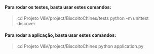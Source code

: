 #### Para rodar os testes, basta usar estes comandos:
> cd Projeto V&V/project/BiscoitoChines/tests
> python -m unittest discover

#### Para rodar a aplicação, basta usar estes comandos:
> cd Projeto V&V/project/BiscoitoChines
> python application.py

